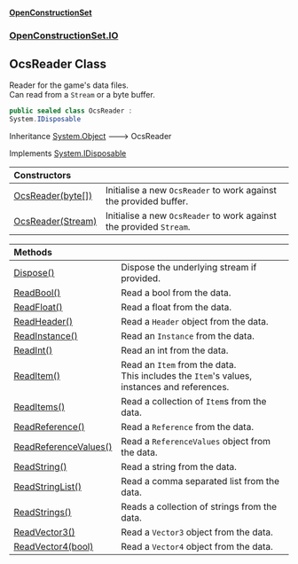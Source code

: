#### [OpenConstructionSet](index 'index')
### [OpenConstructionSet.IO](index#OpenConstructionSet_IO 'OpenConstructionSet.IO')
## OcsReader Class
Reader for the game's data files.  
Can read from a `Stream` or a byte buffer.  
```csharp
public sealed class OcsReader :
System.IDisposable
```

Inheritance [System.Object](https://docs.microsoft.com/en-us/dotnet/api/System.Object 'System.Object') &#129106; OcsReader  

Implements [System.IDisposable](https://docs.microsoft.com/en-us/dotnet/api/System.IDisposable 'System.IDisposable')  

| Constructors | |
| :--- | :--- |
| [OcsReader(byte[])](BM5F78ybreKzdhZ5rB0S0A 'OpenConstructionSet.IO.OcsReader.OcsReader(byte[])') | Initialise a new `OcsReader` to work against the provided buffer.<br/> |
| [OcsReader(Stream)](qfGA8OmnyZOmWlXQTFgMGQ 'OpenConstructionSet.IO.OcsReader.OcsReader(System.IO.Stream)') | Initialise a new `OcsReader` to work against the provided `Stream`.<br/> |

| Methods | |
| :--- | :--- |
| [Dispose()](Ub7JpOwU2sdpDGCp_1j9XA 'OpenConstructionSet.IO.OcsReader.Dispose()') | Dispose the underlying stream if provided.<br/> |
| [ReadBool()](vNxEV7HFSWtK+hKPpz7eTw 'OpenConstructionSet.IO.OcsReader.ReadBool()') | Read a bool from the data.<br/> |
| [ReadFloat()](ciyLximbu+H2IB0gOgJTXA 'OpenConstructionSet.IO.OcsReader.ReadFloat()') | Read a float from the data.<br/> |
| [ReadHeader()](LPjtAynPp_aGvq+1KIhJKw 'OpenConstructionSet.IO.OcsReader.ReadHeader()') | Read a `Header` object from the data.<br/> |
| [ReadInstance()](hQec3+sOyMqbPnC21cI5Og 'OpenConstructionSet.IO.OcsReader.ReadInstance()') | Read an `Instance` from the data.<br/> |
| [ReadInt()](Y4FZWZcwV+JXgPmcatuFKA 'OpenConstructionSet.IO.OcsReader.ReadInt()') | Read an int from the data.<br/> |
| [ReadItem()](R6psZ2mXoqLrb_OUnvEKWQ 'OpenConstructionSet.IO.OcsReader.ReadItem()') | Read an `Item` from the data.<br/>This includes the `Item`'s values, instances and references.<br/> |
| [ReadItems()](V1Gr2oNsMnHvuRbWDmibzQ 'OpenConstructionSet.IO.OcsReader.ReadItems()') | Read a collection of `Item`s from the data.<br/> |
| [ReadReference()](hC9HBEDTBrnN2QHsvbHnyQ 'OpenConstructionSet.IO.OcsReader.ReadReference()') | Read a `Reference` from the data.<br/> |
| [ReadReferenceValues()](AtOGe_mvtA0NUeUtD8DGFQ 'OpenConstructionSet.IO.OcsReader.ReadReferenceValues()') | Read a `ReferenceValues` object from the data.<br/> |
| [ReadString()](nemnE4YEXaghkbPfYU4t_w 'OpenConstructionSet.IO.OcsReader.ReadString()') | Read a string from the data.<br/> |
| [ReadStringList()](r3VU2EORXYdz9PXCY5t3Rw 'OpenConstructionSet.IO.OcsReader.ReadStringList()') | Read a comma separated list from the data.<br/> |
| [ReadStrings()](R6ahIC6GU7IWtpUUG7i_8Q 'OpenConstructionSet.IO.OcsReader.ReadStrings()') | Reads a collection of strings from the data.<br/> |
| [ReadVector3()](MeZsl3bJlPKMpCOVeU+IVQ 'OpenConstructionSet.IO.OcsReader.ReadVector3()') | Read a `Vector3` object from the data.<br/> |
| [ReadVector4(bool)](Co57KgCL605GZBSXCdFLLg 'OpenConstructionSet.IO.OcsReader.ReadVector4(bool)') | Read a `Vector4` object from the data.<br/> |
